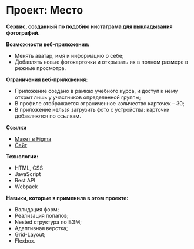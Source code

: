 # Проект: Место

**Сервис, созданный по подобию инстаграма для выкладывания фотографий.**

**Возможности веб-приложения:**
- Менять аватар, имя и информацию о себе;
- Добавлять новые фотокарточки и открывать их в полном размере в режиме просмотра.

**Ограничения веб-приложения:**
  - Приложение создано в рамках учебного курса, и доступ к нему открыт лишь у участников определенной группы;
  - В профиле отображается ограниченное количество карточек – 30;
  - В приложение нельзя загрузить фото с устройства: карточки добавляются по ссылкам.

**Ссылки**

- [Макет в Figma](https://www.figma.com/file/2cn9N9jSkmxD84oJik7xL7/JavaScript.-Sprint-4?node-id=0%3A1)
- [Сайт](https://laylaroad.github.io/mesto-project-bootcamp/)

**Технологии:**
- HTML, CSS
- JavaScript
- Rest API
- Webpack

**Навыки, которые я применила в этом проекте:**
- Валидация форм;
- Реализация попапов;
- Nested структура по БЭМ;
- Адаптивная верстка;
- Grid-Layout;
- Flexbox.
